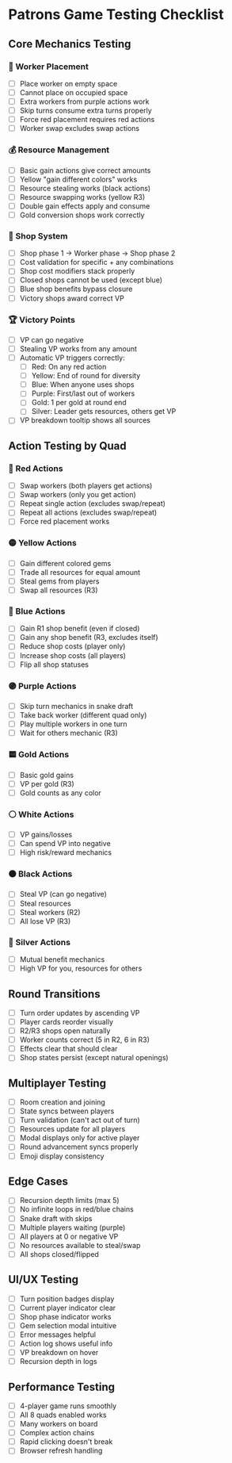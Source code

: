 # Patrons Game Testing Checklist

## Core Mechanics Testing

### 🎯 Worker Placement
- [ ] Place worker on empty space
- [ ] Cannot place on occupied space
- [ ] Extra workers from purple actions work
- [ ] Skip turns consume extra turns properly
- [ ] Force red placement requires red actions
- [ ] Worker swap excludes swap actions

### 💰 Resource Management
- [ ] Basic gain actions give correct amounts
- [ ] Yellow "gain different colors" works
- [ ] Resource stealing works (black actions)
- [ ] Resource swapping works (yellow R3)
- [ ] Double gain effects apply and consume
- [ ] Gold conversion shops work correctly

### 🏪 Shop System
- [ ] Shop phase 1 → Worker phase → Shop phase 2
- [ ] Cost validation for specific + any combinations
- [ ] Shop cost modifiers stack properly
- [ ] Closed shops cannot be used (except blue)
- [ ] Blue shop benefits bypass closure
- [ ] Victory shops award correct VP

### 🏆 Victory Points
- [ ] VP can go negative
- [ ] Stealing VP works from any amount
- [ ] Automatic VP triggers correctly:
  - [ ] Red: On any red action
  - [ ] Yellow: End of round for diversity
  - [ ] Blue: When anyone uses shops
  - [ ] Purple: First/last out of workers
  - [ ] Gold: 1 per gold at round end
  - [ ] Silver: Leader gets resources, others get VP
- [ ] VP breakdown tooltip shows all sources

## Action Testing by Quad

### 🔴 Red Actions
- [ ] Swap workers (both players get actions)
- [ ] Swap workers (only you get action)
- [ ] Repeat single action (excludes swap/repeat)
- [ ] Repeat all actions (excludes swap/repeat)
- [ ] Force red placement works

### 🟡 Yellow Actions
- [ ] Gain different colored gems
- [ ] Trade all resources for equal amount
- [ ] Steal gems from players
- [ ] Swap all resources (R3)

### 🔵 Blue Actions
- [ ] Gain R1 shop benefit (even if closed)
- [ ] Gain any shop benefit (R3, excludes itself)
- [ ] Reduce shop costs (player only)
- [ ] Increase shop costs (all players)
- [ ] Flip all shop statuses

### 🟣 Purple Actions
- [ ] Skip turn mechanics in snake draft
- [ ] Take back worker (different quad only)
- [ ] Play multiple workers in one turn
- [ ] Wait for others mechanic (R3)

### 🟨 Gold Actions
- [ ] Basic gold gains
- [ ] VP per gold (R3)
- [ ] Gold counts as any color

### ⚪ White Actions
- [ ] VP gains/losses
- [ ] Can spend VP into negative
- [ ] High risk/reward mechanics

### ⚫ Black Actions
- [ ] Steal VP (can go negative)
- [ ] Steal resources
- [ ] Steal workers (R2)
- [ ] All lose VP (R3)

### 🩶 Silver Actions
- [ ] Mutual benefit mechanics
- [ ] High VP for you, resources for others

## Round Transitions
- [ ] Turn order updates by ascending VP
- [ ] Player cards reorder visually
- [ ] R2/R3 shops open naturally
- [ ] Worker counts correct (5 in R2, 6 in R3)
- [ ] Effects clear that should clear
- [ ] Shop states persist (except natural openings)

## Multiplayer Testing
- [ ] Room creation and joining
- [ ] State syncs between players
- [ ] Turn validation (can't act out of turn)
- [ ] Resources update for all players
- [ ] Modal displays only for active player
- [ ] Round advancement syncs properly
- [ ] Emoji display consistency

## Edge Cases
- [ ] Recursion depth limits (max 5)
- [ ] No infinite loops in red/blue chains
- [ ] Snake draft with skips
- [ ] Multiple players waiting (purple)
- [ ] All players at 0 or negative VP
- [ ] No resources available to steal/swap
- [ ] All shops closed/flipped

## UI/UX Testing
- [ ] Turn position badges display
- [ ] Current player indicator clear
- [ ] Shop phase indicator works
- [ ] Gem selection modal intuitive
- [ ] Error messages helpful
- [ ] Action log shows useful info
- [ ] VP breakdown on hover
- [ ] Recursion depth in logs

## Performance Testing
- [ ] 4-player game runs smoothly
- [ ] All 8 quads enabled works
- [ ] Many workers on board
- [ ] Complex action chains
- [ ] Rapid clicking doesn't break
- [ ] Browser refresh handling
